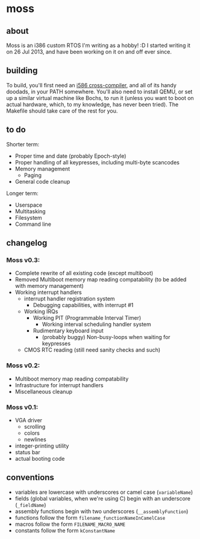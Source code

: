 # moss

## about
Moss is an i386 custom RTOS I'm writing as a hobby! :D I started writing it on 26 Jul 2013, and have been working on it on and off ever since.

## building
To build, you'll first need an [i586 cross-compiler](http://wiki.osdev.org/GCC_Cross-Compiler), and all of its handy doodads, in your PATH somewhere. You'll also need to install QEMU, or set up a similar virtual machine like Bochs, to run it (unless you want to boot on actual hardware, which, to my knowledge, has never been tried). The Makefile should take care of the rest for you.

## to do

Shorter term:

* Proper time and date (probably Epoch-style)
* Proper handling of all keypresses, including multi-byte scancodes
* Memory management
	* Paging
* General code cleanup

Longer term:

* Userspace
* Multitasking
* Filesystem
* Command line

## changelog

### Moss v0.3:

* Complete rewrite of all existing code (except multiboot)
* Removed Multiboot memory map reading compatability (to be added with memory management)
* Working interrupt handlers
	* interrupt handler registration system
		* Debugging capabilities, with interrupt #1
	* Working IRQs
		* Working PIT (Programmable Interval Timer)
			* Working interval scheduling handler system
		* Rudimentary keyboard input
			* (probably buggy) Non-busy-loops when waiting for keypresses
	* CMOS RTC reading (still need sanity checks and such)

### Moss v0.2:

* Multiboot memory map reading compatability
* Infrastructure for interrupt handlers
* Miscellaneous cleanup

### Moss v0.1:

* VGA driver
	* scrolling
	* colors
	* newlines
* integer-printing utility
* status bar
* actual booting code

## conventions
* variables are lowercase with underscores or camel case (<code>variableName</code>)
* fields (global variables, when we're using C) begin with an underscore (<code>_fieldName</code>)
* assembly functions begin with two underscores (<code>__assemblyFunction</code>)
* functions follow the form <code>filename_functionNameInCamelCase</code>
* macros follow the form <code>FILENAME_MACRO_NAME</code>
* constants follow the form <code>kConstantName</code>

